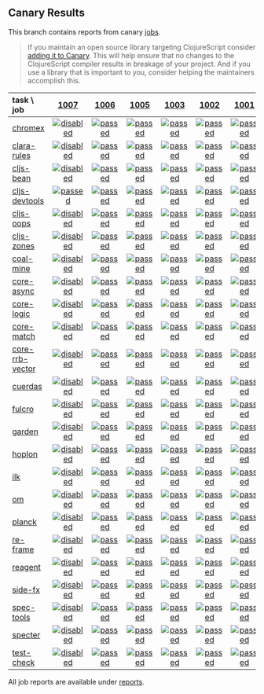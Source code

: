 ## Canary Results

This branch contains reports from canary [jobs](https://github.com/cljs-oss/canary/tree/jobs).

> If you maintain an open source library targeting ClojureScript consider [adding it to Canary](https://github.com/cljs-oss/canary/tree/master#how-to-participate). This will help ensure that no changes to the ClojureScript compiler results in breakage of your project. And if you use a library that is important to you, consider helping the maintainers accomplish this.

[//]: # (begin_overview_table)

| task \ job | <a href="reports/2019/07/07/job-001007-1.10.556-11de795d" title="job #1007 finished on 2019-07-07">1007</a> | <a href="reports/2019/07/07/job-001006-1.10.557-dffde420" title="job #1006 finished on 2019-07-07">1006</a> | <a href="reports/2019/07/07/job-001005-1.10.555-485f3123" title="job #1005 finished on 2019-07-07">1005</a> | <a href="reports/2019/07/07/job-001003-1.10.556-11de795d" title="job #1003 finished on 2019-07-07">1003</a> | <a href="reports/2019/07/07/job-001002-1.10.557-54065f1b" title="job #1002 finished on 2019-07-07">1002</a> | <a href="reports/2019/07/06/job-001001-1.10.557-eb886cbe" title="job #1001 finished on 2019-07-06">1001</a> | <a href="reports/2019/07/06/job-001000-1.10.556-11de795d" title="job #1000 finished on 2019-07-06">1000</a> | <a href="reports/2019/07/05/job-000999-1.10.554-c247649f" title="job #999 finished on 2019-07-05">999</a> | <a href="reports/2019/07/04/job-000998-1.10.555-25d4c38f" title="job #998 finished on 2019-07-04">998</a> | <a href="reports/2019/07/04/job-000997-1.10.555-0418cca3" title="job #997 finished on 2019-07-04">997</a> |
| :--- | :---: | :---: | :---: | :---: | :---: | :---: | :---: | :---: | :---: | :---: |
| [chromex](https://github.com/binaryage/chromex) | <a href="reports/2019/07/07/job-001007-1.10.556-11de795d#-chromex"><img title="disabled" src="http://box.binaryage.com/s-disabled.svg"><a> | <a href="reports/2019/07/07/job-001006-1.10.557-dffde420#-chromex"><img title="passed" src="http://box.binaryage.com/s-passed.svg"><a> | <a href="reports/2019/07/07/job-001005-1.10.555-485f3123#-chromex"><img title="passed" src="http://box.binaryage.com/s-passed.svg"><a> | <a href="reports/2019/07/07/job-001003-1.10.556-11de795d#-chromex"><img title="passed" src="http://box.binaryage.com/s-passed.svg"><a> | <a href="reports/2019/07/07/job-001002-1.10.557-54065f1b#-chromex"><img title="passed" src="http://box.binaryage.com/s-passed.svg"><a> | <a href="reports/2019/07/06/job-001001-1.10.557-eb886cbe#-chromex"><img title="passed" src="http://box.binaryage.com/s-passed.svg"><a> | <a href="reports/2019/07/06/job-001000-1.10.556-11de795d#-chromex"><img title="passed" src="http://box.binaryage.com/s-passed.svg"><a> | <a href="reports/2019/07/05/job-000999-1.10.554-c247649f#-chromex"><img title="passed" src="http://box.binaryage.com/s-passed.svg"><a> | <a href="reports/2019/07/04/job-000998-1.10.555-25d4c38f#-chromex"><img title="passed" src="http://box.binaryage.com/s-passed.svg"><a> | <a href="reports/2019/07/04/job-000997-1.10.555-0418cca3#-chromex"><img title="passed" src="http://box.binaryage.com/s-passed.svg"><a> |
| [clara-rules](https://github.com/cerner/clara-rules) | <a href="reports/2019/07/07/job-001007-1.10.556-11de795d#-clara-rules"><img title="disabled" src="http://box.binaryage.com/s-disabled.svg"><a> | <a href="reports/2019/07/07/job-001006-1.10.557-dffde420#-clara-rules"><img title="passed" src="http://box.binaryage.com/s-passed.svg"><a> | <a href="reports/2019/07/07/job-001005-1.10.555-485f3123#-clara-rules"><img title="passed" src="http://box.binaryage.com/s-passed.svg"><a> | <a href="reports/2019/07/07/job-001003-1.10.556-11de795d#-clara-rules"><img title="passed" src="http://box.binaryage.com/s-passed.svg"><a> | <a href="reports/2019/07/07/job-001002-1.10.557-54065f1b#-clara-rules"><img title="passed" src="http://box.binaryage.com/s-passed.svg"><a> | <a href="reports/2019/07/06/job-001001-1.10.557-eb886cbe#-clara-rules"><img title="passed" src="http://box.binaryage.com/s-passed.svg"><a> | <a href="reports/2019/07/06/job-001000-1.10.556-11de795d#-clara-rules"><img title="passed" src="http://box.binaryage.com/s-passed.svg"><a> | <a href="reports/2019/07/05/job-000999-1.10.554-c247649f#-clara-rules"><img title="passed" src="http://box.binaryage.com/s-passed.svg"><a> | <a href="reports/2019/07/04/job-000998-1.10.555-25d4c38f#-clara-rules"><img title="passed" src="http://box.binaryage.com/s-passed.svg"><a> | <a href="reports/2019/07/04/job-000997-1.10.555-0418cca3#-clara-rules"><img title="passed" src="http://box.binaryage.com/s-passed.svg"><a> |
| [cljs-bean](https://github.com/mfikes/cljs-bean) | <a href="reports/2019/07/07/job-001007-1.10.556-11de795d#-cljs-bean"><img title="disabled" src="http://box.binaryage.com/s-disabled.svg"><a> | <a href="reports/2019/07/07/job-001006-1.10.557-dffde420#-cljs-bean"><img title="passed" src="http://box.binaryage.com/s-passed.svg"><a> | <a href="reports/2019/07/07/job-001005-1.10.555-485f3123#-cljs-bean"><img title="passed" src="http://box.binaryage.com/s-passed.svg"><a> | <a href="reports/2019/07/07/job-001003-1.10.556-11de795d#-cljs-bean"><img title="passed" src="http://box.binaryage.com/s-passed.svg"><a> | <a href="reports/2019/07/07/job-001002-1.10.557-54065f1b#-cljs-bean"><img title="passed" src="http://box.binaryage.com/s-passed.svg"><a> | <a href="reports/2019/07/06/job-001001-1.10.557-eb886cbe#-cljs-bean"><img title="passed" src="http://box.binaryage.com/s-passed.svg"><a> | <a href="reports/2019/07/06/job-001000-1.10.556-11de795d#-cljs-bean"><img title="passed" src="http://box.binaryage.com/s-passed.svg"><a> | <a href="reports/2019/07/05/job-000999-1.10.554-c247649f#-cljs-bean"><img title="passed" src="http://box.binaryage.com/s-passed.svg"><a> | <a href="reports/2019/07/04/job-000998-1.10.555-25d4c38f#-cljs-bean"><img title="passed" src="http://box.binaryage.com/s-passed.svg"><a> | <a href="reports/2019/07/04/job-000997-1.10.555-0418cca3#-cljs-bean"><img title="passed" src="http://box.binaryage.com/s-passed.svg"><a> |
| [cljs-devtools](https://github.com/binaryage/cljs-devtools) | <a href="reports/2019/07/07/job-001007-1.10.556-11de795d#-cljs-devtools"><img title="passed" src="http://box.binaryage.com/s-passed.svg"><a> | <a href="reports/2019/07/07/job-001006-1.10.557-dffde420#-cljs-devtools"><img title="passed" src="http://box.binaryage.com/s-passed.svg"><a> | <a href="reports/2019/07/07/job-001005-1.10.555-485f3123#-cljs-devtools"><img title="passed" src="http://box.binaryage.com/s-passed.svg"><a> | <a href="reports/2019/07/07/job-001003-1.10.556-11de795d#-cljs-devtools"><img title="passed" src="http://box.binaryage.com/s-passed.svg"><a> | <a href="reports/2019/07/07/job-001002-1.10.557-54065f1b#-cljs-devtools"><img title="passed" src="http://box.binaryage.com/s-passed.svg"><a> | <a href="reports/2019/07/06/job-001001-1.10.557-eb886cbe#-cljs-devtools"><img title="passed" src="http://box.binaryage.com/s-passed.svg"><a> | <a href="reports/2019/07/06/job-001000-1.10.556-11de795d#-cljs-devtools"><img title="passed" src="http://box.binaryage.com/s-passed.svg"><a> | <a href="reports/2019/07/05/job-000999-1.10.554-c247649f#-cljs-devtools"><img title="passed" src="http://box.binaryage.com/s-passed.svg"><a> | <a href="reports/2019/07/04/job-000998-1.10.555-25d4c38f#-cljs-devtools"><img title="passed" src="http://box.binaryage.com/s-passed.svg"><a> | <a href="reports/2019/07/04/job-000997-1.10.555-0418cca3#-cljs-devtools"><img title="passed" src="http://box.binaryage.com/s-passed.svg"><a> |
| [cljs-oops](https://github.com/binaryage/cljs-oops) | <a href="reports/2019/07/07/job-001007-1.10.556-11de795d#-cljs-oops"><img title="disabled" src="http://box.binaryage.com/s-disabled.svg"><a> | <a href="reports/2019/07/07/job-001006-1.10.557-dffde420#-cljs-oops"><img title="passed" src="http://box.binaryage.com/s-passed.svg"><a> | <a href="reports/2019/07/07/job-001005-1.10.555-485f3123#-cljs-oops"><img title="passed" src="http://box.binaryage.com/s-passed.svg"><a> | <a href="reports/2019/07/07/job-001003-1.10.556-11de795d#-cljs-oops"><img title="passed" src="http://box.binaryage.com/s-passed.svg"><a> | <a href="reports/2019/07/07/job-001002-1.10.557-54065f1b#-cljs-oops"><img title="passed" src="http://box.binaryage.com/s-passed.svg"><a> | <a href="reports/2019/07/06/job-001001-1.10.557-eb886cbe#-cljs-oops"><img title="passed" src="http://box.binaryage.com/s-passed.svg"><a> | <a href="reports/2019/07/06/job-001000-1.10.556-11de795d#-cljs-oops"><img title="passed" src="http://box.binaryage.com/s-passed.svg"><a> | <a href="reports/2019/07/05/job-000999-1.10.554-c247649f#-cljs-oops"><img title="passed" src="http://box.binaryage.com/s-passed.svg"><a> | <a href="reports/2019/07/04/job-000998-1.10.555-25d4c38f#-cljs-oops"><img title="passed" src="http://box.binaryage.com/s-passed.svg"><a> | <a href="reports/2019/07/04/job-000997-1.10.555-0418cca3#-cljs-oops"><img title="passed" src="http://box.binaryage.com/s-passed.svg"><a> |
| [cljs-zones](https://github.com/binaryage/cljs-zones) | <a href="reports/2019/07/07/job-001007-1.10.556-11de795d#-cljs-zones"><img title="disabled" src="http://box.binaryage.com/s-disabled.svg"><a> | <a href="reports/2019/07/07/job-001006-1.10.557-dffde420#-cljs-zones"><img title="passed" src="http://box.binaryage.com/s-passed.svg"><a> | <a href="reports/2019/07/07/job-001005-1.10.555-485f3123#-cljs-zones"><img title="passed" src="http://box.binaryage.com/s-passed.svg"><a> | <a href="reports/2019/07/07/job-001003-1.10.556-11de795d#-cljs-zones"><img title="passed" src="http://box.binaryage.com/s-passed.svg"><a> | <a href="reports/2019/07/07/job-001002-1.10.557-54065f1b#-cljs-zones"><img title="passed" src="http://box.binaryage.com/s-passed.svg"><a> | <a href="reports/2019/07/06/job-001001-1.10.557-eb886cbe#-cljs-zones"><img title="passed" src="http://box.binaryage.com/s-passed.svg"><a> | <a href="reports/2019/07/06/job-001000-1.10.556-11de795d#-cljs-zones"><img title="passed" src="http://box.binaryage.com/s-passed.svg"><a> | <a href="reports/2019/07/05/job-000999-1.10.554-c247649f#-cljs-zones"><img title="passed" src="http://box.binaryage.com/s-passed.svg"><a> | <a href="reports/2019/07/04/job-000998-1.10.555-25d4c38f#-cljs-zones"><img title="passed" src="http://box.binaryage.com/s-passed.svg"><a> | <a href="reports/2019/07/04/job-000997-1.10.555-0418cca3#-cljs-zones"><img title="passed" src="http://box.binaryage.com/s-passed.svg"><a> |
| [coal-mine](https://github.com/mfikes/coal-mine) | <a href="reports/2019/07/07/job-001007-1.10.556-11de795d#-coal-mine"><img title="disabled" src="http://box.binaryage.com/s-disabled.svg"><a> | <a href="reports/2019/07/07/job-001006-1.10.557-dffde420#-coal-mine"><img title="passed" src="http://box.binaryage.com/s-passed.svg"><a> | <a href="reports/2019/07/07/job-001005-1.10.555-485f3123#-coal-mine"><img title="passed" src="http://box.binaryage.com/s-passed.svg"><a> | <a href="reports/2019/07/07/job-001003-1.10.556-11de795d#-coal-mine"><img title="passed" src="http://box.binaryage.com/s-passed.svg"><a> | <a href="reports/2019/07/07/job-001002-1.10.557-54065f1b#-coal-mine"><img title="passed" src="http://box.binaryage.com/s-passed.svg"><a> | <a href="reports/2019/07/06/job-001001-1.10.557-eb886cbe#-coal-mine"><img title="passed" src="http://box.binaryage.com/s-passed.svg"><a> | <a href="reports/2019/07/06/job-001000-1.10.556-11de795d#-coal-mine"><img title="passed" src="http://box.binaryage.com/s-passed.svg"><a> | <a href="reports/2019/07/05/job-000999-1.10.554-c247649f#-coal-mine"><img title="passed" src="http://box.binaryage.com/s-passed.svg"><a> | <a href="reports/2019/07/04/job-000998-1.10.555-25d4c38f#-coal-mine"><img title="passed" src="http://box.binaryage.com/s-passed.svg"><a> | <a href="reports/2019/07/04/job-000997-1.10.555-0418cca3#-coal-mine"><img title="passed" src="http://box.binaryage.com/s-passed.svg"><a> |
| [core-async](https://github.com/clojure/core.async) | <a href="reports/2019/07/07/job-001007-1.10.556-11de795d#-core-async"><img title="disabled" src="http://box.binaryage.com/s-disabled.svg"><a> | <a href="reports/2019/07/07/job-001006-1.10.557-dffde420#-core-async"><img title="passed" src="http://box.binaryage.com/s-passed.svg"><a> | <a href="reports/2019/07/07/job-001005-1.10.555-485f3123#-core-async"><img title="passed" src="http://box.binaryage.com/s-passed.svg"><a> | <a href="reports/2019/07/07/job-001003-1.10.556-11de795d#-core-async"><img title="passed" src="http://box.binaryage.com/s-passed.svg"><a> | <a href="reports/2019/07/07/job-001002-1.10.557-54065f1b#-core-async"><img title="passed" src="http://box.binaryage.com/s-passed.svg"><a> | <a href="reports/2019/07/06/job-001001-1.10.557-eb886cbe#-core-async"><img title="passed" src="http://box.binaryage.com/s-passed.svg"><a> | <a href="reports/2019/07/06/job-001000-1.10.556-11de795d#-core-async"><img title="passed" src="http://box.binaryage.com/s-passed.svg"><a> | <a href="reports/2019/07/05/job-000999-1.10.554-c247649f#-core-async"><img title="passed" src="http://box.binaryage.com/s-passed.svg"><a> | <a href="reports/2019/07/04/job-000998-1.10.555-25d4c38f#-core-async"><img title="passed" src="http://box.binaryage.com/s-passed.svg"><a> | <a href="reports/2019/07/04/job-000997-1.10.555-0418cca3#-core-async"><img title="passed" src="http://box.binaryage.com/s-passed.svg"><a> |
| [core-logic](https://github.com/clojure/core.logic) | <a href="reports/2019/07/07/job-001007-1.10.556-11de795d#-core-logic"><img title="disabled" src="http://box.binaryage.com/s-disabled.svg"><a> | <a href="reports/2019/07/07/job-001006-1.10.557-dffde420#-core-logic"><img title="passed" src="http://box.binaryage.com/s-passed.svg"><a> | <a href="reports/2019/07/07/job-001005-1.10.555-485f3123#-core-logic"><img title="passed" src="http://box.binaryage.com/s-passed.svg"><a> | <a href="reports/2019/07/07/job-001003-1.10.556-11de795d#-core-logic"><img title="passed" src="http://box.binaryage.com/s-passed.svg"><a> | <a href="reports/2019/07/07/job-001002-1.10.557-54065f1b#-core-logic"><img title="passed" src="http://box.binaryage.com/s-passed.svg"><a> | <a href="reports/2019/07/06/job-001001-1.10.557-eb886cbe#-core-logic"><img title="passed" src="http://box.binaryage.com/s-passed.svg"><a> | <a href="reports/2019/07/06/job-001000-1.10.556-11de795d#-core-logic"><img title="passed" src="http://box.binaryage.com/s-passed.svg"><a> | <a href="reports/2019/07/05/job-000999-1.10.554-c247649f#-core-logic"><img title="passed" src="http://box.binaryage.com/s-passed.svg"><a> | <a href="reports/2019/07/04/job-000998-1.10.555-25d4c38f#-core-logic"><img title="passed" src="http://box.binaryage.com/s-passed.svg"><a> | <a href="reports/2019/07/04/job-000997-1.10.555-0418cca3#-core-logic"><img title="passed" src="http://box.binaryage.com/s-passed.svg"><a> |
| [core-match](https://github.com/clojure/core.match) | <a href="reports/2019/07/07/job-001007-1.10.556-11de795d#-core-match"><img title="disabled" src="http://box.binaryage.com/s-disabled.svg"><a> | <a href="reports/2019/07/07/job-001006-1.10.557-dffde420#-core-match"><img title="passed" src="http://box.binaryage.com/s-passed.svg"><a> | <a href="reports/2019/07/07/job-001005-1.10.555-485f3123#-core-match"><img title="passed" src="http://box.binaryage.com/s-passed.svg"><a> | <a href="reports/2019/07/07/job-001003-1.10.556-11de795d#-core-match"><img title="passed" src="http://box.binaryage.com/s-passed.svg"><a> | <a href="reports/2019/07/07/job-001002-1.10.557-54065f1b#-core-match"><img title="passed" src="http://box.binaryage.com/s-passed.svg"><a> | <a href="reports/2019/07/06/job-001001-1.10.557-eb886cbe#-core-match"><img title="passed" src="http://box.binaryage.com/s-passed.svg"><a> | <a href="reports/2019/07/06/job-001000-1.10.556-11de795d#-core-match"><img title="passed" src="http://box.binaryage.com/s-passed.svg"><a> | <a href="reports/2019/07/05/job-000999-1.10.554-c247649f#-core-match"><img title="passed" src="http://box.binaryage.com/s-passed.svg"><a> | <a href="reports/2019/07/04/job-000998-1.10.555-25d4c38f#-core-match"><img title="passed" src="http://box.binaryage.com/s-passed.svg"><a> | <a href="reports/2019/07/04/job-000997-1.10.555-0418cca3#-core-match"><img title="passed" src="http://box.binaryage.com/s-passed.svg"><a> |
| [core-rrb-vector](https://github.com/clojure/core.rrb-vector) | <a href="reports/2019/07/07/job-001007-1.10.556-11de795d#-core-rrb-vector"><img title="disabled" src="http://box.binaryage.com/s-disabled.svg"><a> | <a href="reports/2019/07/07/job-001006-1.10.557-dffde420#-core-rrb-vector"><img title="passed" src="http://box.binaryage.com/s-passed.svg"><a> | <a href="reports/2019/07/07/job-001005-1.10.555-485f3123#-core-rrb-vector"><img title="passed" src="http://box.binaryage.com/s-passed.svg"><a> | <a href="reports/2019/07/07/job-001003-1.10.556-11de795d#-core-rrb-vector"><img title="passed" src="http://box.binaryage.com/s-passed.svg"><a> | <a href="reports/2019/07/07/job-001002-1.10.557-54065f1b#-core-rrb-vector"><img title="passed" src="http://box.binaryage.com/s-passed.svg"><a> | <a href="reports/2019/07/06/job-001001-1.10.557-eb886cbe#-core-rrb-vector"><img title="passed" src="http://box.binaryage.com/s-passed.svg"><a> | <a href="reports/2019/07/06/job-001000-1.10.556-11de795d#-core-rrb-vector"><img title="passed" src="http://box.binaryage.com/s-passed.svg"><a> | <a href="reports/2019/07/05/job-000999-1.10.554-c247649f#-core-rrb-vector"><img title="passed" src="http://box.binaryage.com/s-passed.svg"><a> | <a href="reports/2019/07/04/job-000998-1.10.555-25d4c38f#-core-rrb-vector"><img title="passed" src="http://box.binaryage.com/s-passed.svg"><a> | <a href="reports/2019/07/04/job-000997-1.10.555-0418cca3#-core-rrb-vector"><img title="passed" src="http://box.binaryage.com/s-passed.svg"><a> |
| [cuerdas](https://github.com/funcool/cuerdas) | <a href="reports/2019/07/07/job-001007-1.10.556-11de795d#-cuerdas"><img title="disabled" src="http://box.binaryage.com/s-disabled.svg"><a> | <a href="reports/2019/07/07/job-001006-1.10.557-dffde420#-cuerdas"><img title="passed" src="http://box.binaryage.com/s-passed.svg"><a> | <a href="reports/2019/07/07/job-001005-1.10.555-485f3123#-cuerdas"><img title="passed" src="http://box.binaryage.com/s-passed.svg"><a> | <a href="reports/2019/07/07/job-001003-1.10.556-11de795d#-cuerdas"><img title="passed" src="http://box.binaryage.com/s-passed.svg"><a> | <a href="reports/2019/07/07/job-001002-1.10.557-54065f1b#-cuerdas"><img title="passed" src="http://box.binaryage.com/s-passed.svg"><a> | <a href="reports/2019/07/06/job-001001-1.10.557-eb886cbe#-cuerdas"><img title="passed" src="http://box.binaryage.com/s-passed.svg"><a> | <a href="reports/2019/07/06/job-001000-1.10.556-11de795d#-cuerdas"><img title="passed" src="http://box.binaryage.com/s-passed.svg"><a> | <a href="reports/2019/07/05/job-000999-1.10.554-c247649f#-cuerdas"><img title="passed" src="http://box.binaryage.com/s-passed.svg"><a> | <a href="reports/2019/07/04/job-000998-1.10.555-25d4c38f#-cuerdas"><img title="passed" src="http://box.binaryage.com/s-passed.svg"><a> | <a href="reports/2019/07/04/job-000997-1.10.555-0418cca3#-cuerdas"><img title="passed" src="http://box.binaryage.com/s-passed.svg"><a> |
| [fulcro](https://github.com/fulcrologic/fulcro) | <a href="reports/2019/07/07/job-001007-1.10.556-11de795d#-fulcro"><img title="disabled" src="http://box.binaryage.com/s-disabled.svg"><a> | <a href="reports/2019/07/07/job-001006-1.10.557-dffde420#-fulcro"><img title="passed" src="http://box.binaryage.com/s-passed.svg"><a> | <a href="reports/2019/07/07/job-001005-1.10.555-485f3123#-fulcro"><img title="passed" src="http://box.binaryage.com/s-passed.svg"><a> | <a href="reports/2019/07/07/job-001003-1.10.556-11de795d#-fulcro"><img title="passed" src="http://box.binaryage.com/s-passed.svg"><a> | <a href="reports/2019/07/07/job-001002-1.10.557-54065f1b#-fulcro"><img title="passed" src="http://box.binaryage.com/s-passed.svg"><a> | <a href="reports/2019/07/06/job-001001-1.10.557-eb886cbe#-fulcro"><img title="passed" src="http://box.binaryage.com/s-passed.svg"><a> | <a href="reports/2019/07/06/job-001000-1.10.556-11de795d#-fulcro"><img title="passed" src="http://box.binaryage.com/s-passed.svg"><a> | <a href="reports/2019/07/05/job-000999-1.10.554-c247649f#-fulcro"><img title="passed" src="http://box.binaryage.com/s-passed.svg"><a> | <a href="reports/2019/07/04/job-000998-1.10.555-25d4c38f#-fulcro"><img title="failed" src="http://box.binaryage.com/s-failed.svg"><a> | <a href="reports/2019/07/04/job-000997-1.10.555-0418cca3#-fulcro"><img title="passed" src="http://box.binaryage.com/s-passed.svg"><a> |
| [garden](https://github.com/noprompt/garden) | <a href="reports/2019/07/07/job-001007-1.10.556-11de795d#-garden"><img title="disabled" src="http://box.binaryage.com/s-disabled.svg"><a> | <a href="reports/2019/07/07/job-001006-1.10.557-dffde420#-garden"><img title="passed" src="http://box.binaryage.com/s-passed.svg"><a> | <a href="reports/2019/07/07/job-001005-1.10.555-485f3123#-garden"><img title="passed" src="http://box.binaryage.com/s-passed.svg"><a> | <a href="reports/2019/07/07/job-001003-1.10.556-11de795d#-garden"><img title="passed" src="http://box.binaryage.com/s-passed.svg"><a> | <a href="reports/2019/07/07/job-001002-1.10.557-54065f1b#-garden"><img title="passed" src="http://box.binaryage.com/s-passed.svg"><a> | <a href="reports/2019/07/06/job-001001-1.10.557-eb886cbe#-garden"><img title="passed" src="http://box.binaryage.com/s-passed.svg"><a> | <a href="reports/2019/07/06/job-001000-1.10.556-11de795d#-garden"><img title="passed" src="http://box.binaryage.com/s-passed.svg"><a> | <a href="reports/2019/07/05/job-000999-1.10.554-c247649f#-garden"><img title="passed" src="http://box.binaryage.com/s-passed.svg"><a> | <a href="reports/2019/07/04/job-000998-1.10.555-25d4c38f#-garden"><img title="passed" src="http://box.binaryage.com/s-passed.svg"><a> | <a href="reports/2019/07/04/job-000997-1.10.555-0418cca3#-garden"><img title="passed" src="http://box.binaryage.com/s-passed.svg"><a> |
| [hoplon](https://github.com/hoplon/hoplon) | <a href="reports/2019/07/07/job-001007-1.10.556-11de795d#-hoplon"><img title="disabled" src="http://box.binaryage.com/s-disabled.svg"><a> | <a href="reports/2019/07/07/job-001006-1.10.557-dffde420#-hoplon"><img title="passed" src="http://box.binaryage.com/s-passed.svg"><a> | <a href="reports/2019/07/07/job-001005-1.10.555-485f3123#-hoplon"><img title="passed" src="http://box.binaryage.com/s-passed.svg"><a> | <a href="reports/2019/07/07/job-001003-1.10.556-11de795d#-hoplon"><img title="passed" src="http://box.binaryage.com/s-passed.svg"><a> | <a href="reports/2019/07/07/job-001002-1.10.557-54065f1b#-hoplon"><img title="passed" src="http://box.binaryage.com/s-passed.svg"><a> | <a href="reports/2019/07/06/job-001001-1.10.557-eb886cbe#-hoplon"><img title="passed" src="http://box.binaryage.com/s-passed.svg"><a> | <a href="reports/2019/07/06/job-001000-1.10.556-11de795d#-hoplon"><img title="passed" src="http://box.binaryage.com/s-passed.svg"><a> | <a href="reports/2019/07/05/job-000999-1.10.554-c247649f#-hoplon"><img title="passed" src="http://box.binaryage.com/s-passed.svg"><a> | <a href="reports/2019/07/04/job-000998-1.10.555-25d4c38f#-hoplon"><img title="passed" src="http://box.binaryage.com/s-passed.svg"><a> | <a href="reports/2019/07/04/job-000997-1.10.555-0418cca3#-hoplon"><img title="passed" src="http://box.binaryage.com/s-passed.svg"><a> |
| [ilk](https://github.com/mfikes/ilk) | <a href="reports/2019/07/07/job-001007-1.10.556-11de795d#-ilk"><img title="disabled" src="http://box.binaryage.com/s-disabled.svg"><a> | <a href="reports/2019/07/07/job-001006-1.10.557-dffde420#-ilk"><img title="passed" src="http://box.binaryage.com/s-passed.svg"><a> | <a href="reports/2019/07/07/job-001005-1.10.555-485f3123#-ilk"><img title="passed" src="http://box.binaryage.com/s-passed.svg"><a> | <a href="reports/2019/07/07/job-001003-1.10.556-11de795d#-ilk"><img title="passed" src="http://box.binaryage.com/s-passed.svg"><a> | <a href="reports/2019/07/07/job-001002-1.10.557-54065f1b#-ilk"><img title="passed" src="http://box.binaryage.com/s-passed.svg"><a> | <a href="reports/2019/07/06/job-001001-1.10.557-eb886cbe#-ilk"><img title="passed" src="http://box.binaryage.com/s-passed.svg"><a> | <a href="reports/2019/07/06/job-001000-1.10.556-11de795d#-ilk"><img title="passed" src="http://box.binaryage.com/s-passed.svg"><a> | <a href="reports/2019/07/05/job-000999-1.10.554-c247649f#-ilk"><img title="passed" src="http://box.binaryage.com/s-passed.svg"><a> | <a href="reports/2019/07/04/job-000998-1.10.555-25d4c38f#-ilk"><img title="passed" src="http://box.binaryage.com/s-passed.svg"><a> | <a href="reports/2019/07/04/job-000997-1.10.555-0418cca3#-ilk"><img title="passed" src="http://box.binaryage.com/s-passed.svg"><a> |
| [om](https://github.com/omcljs/om) | <a href="reports/2019/07/07/job-001007-1.10.556-11de795d#-om"><img title="disabled" src="http://box.binaryage.com/s-disabled.svg"><a> | <a href="reports/2019/07/07/job-001006-1.10.557-dffde420#-om"><img title="passed" src="http://box.binaryage.com/s-passed.svg"><a> | <a href="reports/2019/07/07/job-001005-1.10.555-485f3123#-om"><img title="passed" src="http://box.binaryage.com/s-passed.svg"><a> | <a href="reports/2019/07/07/job-001003-1.10.556-11de795d#-om"><img title="passed" src="http://box.binaryage.com/s-passed.svg"><a> | <a href="reports/2019/07/07/job-001002-1.10.557-54065f1b#-om"><img title="passed" src="http://box.binaryage.com/s-passed.svg"><a> | <a href="reports/2019/07/06/job-001001-1.10.557-eb886cbe#-om"><img title="passed" src="http://box.binaryage.com/s-passed.svg"><a> | <a href="reports/2019/07/06/job-001000-1.10.556-11de795d#-om"><img title="passed" src="http://box.binaryage.com/s-passed.svg"><a> | <a href="reports/2019/07/05/job-000999-1.10.554-c247649f#-om"><img title="passed" src="http://box.binaryage.com/s-passed.svg"><a> | <a href="reports/2019/07/04/job-000998-1.10.555-25d4c38f#-om"><img title="passed" src="http://box.binaryage.com/s-passed.svg"><a> | <a href="reports/2019/07/04/job-000997-1.10.555-0418cca3#-om"><img title="passed" src="http://box.binaryage.com/s-passed.svg"><a> |
| [planck](https://github.com/planck-repl/planck) | <a href="reports/2019/07/07/job-001007-1.10.556-11de795d#-planck"><img title="disabled" src="http://box.binaryage.com/s-disabled.svg"><a> | <a href="reports/2019/07/07/job-001006-1.10.557-dffde420#-planck"><img title="passed" src="http://box.binaryage.com/s-passed.svg"><a> | <a href="reports/2019/07/07/job-001005-1.10.555-485f3123#-planck"><img title="passed" src="http://box.binaryage.com/s-passed.svg"><a> | <a href="reports/2019/07/07/job-001003-1.10.556-11de795d#-planck"><img title="passed" src="http://box.binaryage.com/s-passed.svg"><a> | <a href="reports/2019/07/07/job-001002-1.10.557-54065f1b#-planck"><img title="passed" src="http://box.binaryage.com/s-passed.svg"><a> | <a href="reports/2019/07/06/job-001001-1.10.557-eb886cbe#-planck"><img title="passed" src="http://box.binaryage.com/s-passed.svg"><a> | <a href="reports/2019/07/06/job-001000-1.10.556-11de795d#-planck"><img title="passed" src="http://box.binaryage.com/s-passed.svg"><a> | <a href="reports/2019/07/05/job-000999-1.10.554-c247649f#-planck"><img title="passed" src="http://box.binaryage.com/s-passed.svg"><a> | <a href="reports/2019/07/04/job-000998-1.10.555-25d4c38f#-planck"><img title="passed" src="http://box.binaryage.com/s-passed.svg"><a> | <a href="reports/2019/07/04/job-000997-1.10.555-0418cca3#-planck"><img title="passed" src="http://box.binaryage.com/s-passed.svg"><a> |
| [re-frame](https://github.com/Day8/re-frame) | <a href="reports/2019/07/07/job-001007-1.10.556-11de795d#-re-frame"><img title="disabled" src="http://box.binaryage.com/s-disabled.svg"><a> | <a href="reports/2019/07/07/job-001006-1.10.557-dffde420#-re-frame"><img title="passed" src="http://box.binaryage.com/s-passed.svg"><a> | <a href="reports/2019/07/07/job-001005-1.10.555-485f3123#-re-frame"><img title="passed" src="http://box.binaryage.com/s-passed.svg"><a> | <a href="reports/2019/07/07/job-001003-1.10.556-11de795d#-re-frame"><img title="passed" src="http://box.binaryage.com/s-passed.svg"><a> | <a href="reports/2019/07/07/job-001002-1.10.557-54065f1b#-re-frame"><img title="passed" src="http://box.binaryage.com/s-passed.svg"><a> | <a href="reports/2019/07/06/job-001001-1.10.557-eb886cbe#-re-frame"><img title="passed" src="http://box.binaryage.com/s-passed.svg"><a> | <a href="reports/2019/07/06/job-001000-1.10.556-11de795d#-re-frame"><img title="passed" src="http://box.binaryage.com/s-passed.svg"><a> | <a href="reports/2019/07/05/job-000999-1.10.554-c247649f#-re-frame"><img title="passed" src="http://box.binaryage.com/s-passed.svg"><a> | <a href="reports/2019/07/04/job-000998-1.10.555-25d4c38f#-re-frame"><img title="passed" src="http://box.binaryage.com/s-passed.svg"><a> | <a href="reports/2019/07/04/job-000997-1.10.555-0418cca3#-re-frame"><img title="passed" src="http://box.binaryage.com/s-passed.svg"><a> |
| [reagent](https://github.com/reagent-project/reagent) | <a href="reports/2019/07/07/job-001007-1.10.556-11de795d#-reagent"><img title="disabled" src="http://box.binaryage.com/s-disabled.svg"><a> | <a href="reports/2019/07/07/job-001006-1.10.557-dffde420#-reagent"><img title="passed" src="http://box.binaryage.com/s-passed.svg"><a> | <a href="reports/2019/07/07/job-001005-1.10.555-485f3123#-reagent"><img title="passed" src="http://box.binaryage.com/s-passed.svg"><a> | <a href="reports/2019/07/07/job-001003-1.10.556-11de795d#-reagent"><img title="passed" src="http://box.binaryage.com/s-passed.svg"><a> | <a href="reports/2019/07/07/job-001002-1.10.557-54065f1b#-reagent"><img title="passed" src="http://box.binaryage.com/s-passed.svg"><a> | <a href="reports/2019/07/06/job-001001-1.10.557-eb886cbe#-reagent"><img title="passed" src="http://box.binaryage.com/s-passed.svg"><a> | <a href="reports/2019/07/06/job-001000-1.10.556-11de795d#-reagent"><img title="passed" src="http://box.binaryage.com/s-passed.svg"><a> | <a href="reports/2019/07/05/job-000999-1.10.554-c247649f#-reagent"><img title="passed" src="http://box.binaryage.com/s-passed.svg"><a> | <a href="reports/2019/07/04/job-000998-1.10.555-25d4c38f#-reagent"><img title="passed" src="http://box.binaryage.com/s-passed.svg"><a> | <a href="reports/2019/07/04/job-000997-1.10.555-0418cca3#-reagent"><img title="passed" src="http://box.binaryage.com/s-passed.svg"><a> |
| [side-fx](https://github.com/cljsrn/side-fx) | <a href="reports/2019/07/07/job-001007-1.10.556-11de795d#-side-fx"><img title="disabled" src="http://box.binaryage.com/s-disabled.svg"><a> | <a href="reports/2019/07/07/job-001006-1.10.557-dffde420#-side-fx"><img title="passed" src="http://box.binaryage.com/s-passed.svg"><a> | <a href="reports/2019/07/07/job-001005-1.10.555-485f3123#-side-fx"><img title="passed" src="http://box.binaryage.com/s-passed.svg"><a> | <a href="reports/2019/07/07/job-001003-1.10.556-11de795d#-side-fx"><img title="passed" src="http://box.binaryage.com/s-passed.svg"><a> | <a href="reports/2019/07/07/job-001002-1.10.557-54065f1b#-side-fx"><img title="passed" src="http://box.binaryage.com/s-passed.svg"><a> | <a href="reports/2019/07/06/job-001001-1.10.557-eb886cbe#-side-fx"><img title="passed" src="http://box.binaryage.com/s-passed.svg"><a> | <a href="reports/2019/07/06/job-001000-1.10.556-11de795d#-side-fx"><img title="passed" src="http://box.binaryage.com/s-passed.svg"><a> | <a href="reports/2019/07/05/job-000999-1.10.554-c247649f#-side-fx"><img title="passed" src="http://box.binaryage.com/s-passed.svg"><a> | <a href="reports/2019/07/04/job-000998-1.10.555-25d4c38f#-side-fx"><img title="passed" src="http://box.binaryage.com/s-passed.svg"><a> | <a href="reports/2019/07/04/job-000997-1.10.555-0418cca3#-side-fx"><img title="passed" src="http://box.binaryage.com/s-passed.svg"><a> |
| [spec-tools](https://github.com/metosin/spec-tools) | <a href="reports/2019/07/07/job-001007-1.10.556-11de795d#-spec-tools"><img title="disabled" src="http://box.binaryage.com/s-disabled.svg"><a> | <a href="reports/2019/07/07/job-001006-1.10.557-dffde420#-spec-tools"><img title="passed" src="http://box.binaryage.com/s-passed.svg"><a> | <a href="reports/2019/07/07/job-001005-1.10.555-485f3123#-spec-tools"><img title="passed" src="http://box.binaryage.com/s-passed.svg"><a> | <a href="reports/2019/07/07/job-001003-1.10.556-11de795d#-spec-tools"><img title="passed" src="http://box.binaryage.com/s-passed.svg"><a> | <a href="reports/2019/07/07/job-001002-1.10.557-54065f1b#-spec-tools"><img title="passed" src="http://box.binaryage.com/s-passed.svg"><a> | <a href="reports/2019/07/06/job-001001-1.10.557-eb886cbe#-spec-tools"><img title="passed" src="http://box.binaryage.com/s-passed.svg"><a> | <a href="reports/2019/07/06/job-001000-1.10.556-11de795d#-spec-tools"><img title="passed" src="http://box.binaryage.com/s-passed.svg"><a> | <a href="reports/2019/07/05/job-000999-1.10.554-c247649f#-spec-tools"><img title="passed" src="http://box.binaryage.com/s-passed.svg"><a> | <a href="reports/2019/07/04/job-000998-1.10.555-25d4c38f#-spec-tools"><img title="passed" src="http://box.binaryage.com/s-passed.svg"><a> | <a href="reports/2019/07/04/job-000997-1.10.555-0418cca3#-spec-tools"><img title="passed" src="http://box.binaryage.com/s-passed.svg"><a> |
| [specter](https://github.com/nathanmarz/specter) | <a href="reports/2019/07/07/job-001007-1.10.556-11de795d#-specter"><img title="disabled" src="http://box.binaryage.com/s-disabled.svg"><a> | <a href="reports/2019/07/07/job-001006-1.10.557-dffde420#-specter"><img title="passed" src="http://box.binaryage.com/s-passed.svg"><a> | <a href="reports/2019/07/07/job-001005-1.10.555-485f3123#-specter"><img title="passed" src="http://box.binaryage.com/s-passed.svg"><a> | <a href="reports/2019/07/07/job-001003-1.10.556-11de795d#-specter"><img title="passed" src="http://box.binaryage.com/s-passed.svg"><a> | <a href="reports/2019/07/07/job-001002-1.10.557-54065f1b#-specter"><img title="passed" src="http://box.binaryage.com/s-passed.svg"><a> | <a href="reports/2019/07/06/job-001001-1.10.557-eb886cbe#-specter"><img title="passed" src="http://box.binaryage.com/s-passed.svg"><a> | <a href="reports/2019/07/06/job-001000-1.10.556-11de795d#-specter"><img title="passed" src="http://box.binaryage.com/s-passed.svg"><a> | <a href="reports/2019/07/05/job-000999-1.10.554-c247649f#-specter"><img title="passed" src="http://box.binaryage.com/s-passed.svg"><a> | <a href="reports/2019/07/04/job-000998-1.10.555-25d4c38f#-specter"><img title="passed" src="http://box.binaryage.com/s-passed.svg"><a> | <a href="reports/2019/07/04/job-000997-1.10.555-0418cca3#-specter"><img title="passed" src="http://box.binaryage.com/s-passed.svg"><a> |
| [test-check](https://github.com/clojure/test.check) | <a href="reports/2019/07/07/job-001007-1.10.556-11de795d#-test-check"><img title="disabled" src="http://box.binaryage.com/s-disabled.svg"><a> | <a href="reports/2019/07/07/job-001006-1.10.557-dffde420#-test-check"><img title="passed" src="http://box.binaryage.com/s-passed.svg"><a> | <a href="reports/2019/07/07/job-001005-1.10.555-485f3123#-test-check"><img title="passed" src="http://box.binaryage.com/s-passed.svg"><a> | <a href="reports/2019/07/07/job-001003-1.10.556-11de795d#-test-check"><img title="passed" src="http://box.binaryage.com/s-passed.svg"><a> | <a href="reports/2019/07/07/job-001002-1.10.557-54065f1b#-test-check"><img title="passed" src="http://box.binaryage.com/s-passed.svg"><a> | <a href="reports/2019/07/06/job-001001-1.10.557-eb886cbe#-test-check"><img title="passed" src="http://box.binaryage.com/s-passed.svg"><a> | <a href="reports/2019/07/06/job-001000-1.10.556-11de795d#-test-check"><img title="passed" src="http://box.binaryage.com/s-passed.svg"><a> | <a href="reports/2019/07/05/job-000999-1.10.554-c247649f#-test-check"><img title="passed" src="http://box.binaryage.com/s-passed.svg"><a> | <a href="reports/2019/07/04/job-000998-1.10.555-25d4c38f#-test-check"><img title="passed" src="http://box.binaryage.com/s-passed.svg"><a> | <a href="reports/2019/07/04/job-000997-1.10.555-0418cca3#-test-check"><img title="passed" src="http://box.binaryage.com/s-passed.svg"><a> |

[//]: # (end_overview_table)

All job reports are available under [reports](reports).
